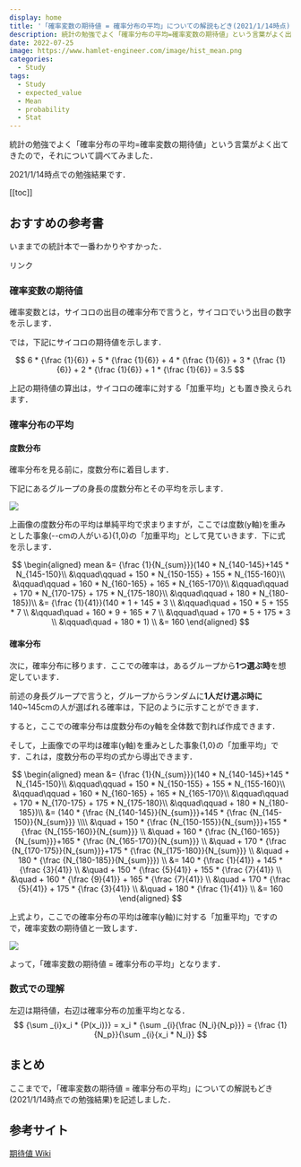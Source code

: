```yaml
---
display: home
title: '「確率変数の期待値 = 確率分布の平均」についての解説もどき(2021/1/14時点)'
description: 統計の勉強でよく「確率分布の平均=確率変数の期待値」という言葉がよく出てきたので，それについて調べてみました．
date: 2022-07-25
image: https://www.hamlet-engineer.com/image/hist_mean.png
categories: 
  - Study
tags:
  - Study
  - expected_value
  - Mean
  - probability
  - Stat
---
```


<!-- https://www.hamlet-engineer.com -->

統計の勉強でよく「確率分布の平均=確率変数の期待値」という言葉がよく出てきたので，それについて調べてみました．

2021/1/14時点での勉強結果です．
<!-- more -->


[[toc]]

## おすすめの参考書
いままでの統計本で一番わかりやすかった．

<!-- START MoshimoAffiliateEasyLink -->
<script type="text/javascript">
(function(b,c,f,g,a,d,e){b.MoshimoAffiliateObject=a;
b[a]=b[a]||function(){arguments.currentScript=c.currentScript
||c.scripts[c.scripts.length-2];(b[a].q=b[a].q||[]).push(arguments)};
c.getElementById(a)||(d=c.createElement(f),d.src=g,
d.id=a,e=c.getElementsByTagName("body")[0],e.appendChild(d))})
(window,document,"script","//dn.msmstatic.com/site/cardlink/bundle.js?20210203","msmaflink");
msmaflink({"n":"データ分析に必須の知識・考え方　統計学入門　仮説検定から統計モデリングまで重要トピックを完全網羅","b":"","t":"","d":"https:\/\/m.media-amazon.com","c_p":"","p":["\/images\/I\/51DhtjHTnIL._SL500_.jpg"],"u":{"u":"https:\/\/www.amazon.co.jp\/dp\/B09M81WRHT","t":"amazon","r_v":""},"v":"2.1","b_l":[{"id":1,"u_tx":"Amazonで見る","u_bc":"#f79256","u_url":"https:\/\/www.amazon.co.jp\/dp\/B09M81WRHT","a_id":2622833,"p_id":170,"pl_id":27060,"pc_id":185,"s_n":"amazon","u_so":1},{"id":2,"u_tx":"楽天市場で見る","u_bc":"#f76956","u_url":"https:\/\/search.rakuten.co.jp\/search\/mall\/%E3%83%87%E3%83%BC%E3%82%BF%E5%88%86%E6%9E%90%E3%81%AB%E5%BF%85%E9%A0%88%E3%81%AE%E7%9F%A5%E8%AD%98%E3%83%BB%E8%80%83%E3%81%88%E6%96%B9%E3%80%80%E7%B5%B1%E8%A8%88%E5%AD%A6%E5%85%A5%E9%96%80%E3%80%80%E4%BB%AE%E8%AA%AC%E6%A4%9C%E5%AE%9A%E3%81%8B%E3%82%89%E7%B5%B1%E8%A8%88%E3%83%A2%E3%83%87%E3%83%AA%E3%83%B3%E3%82%B0%E3%81%BE%E3%81%A7%E9%87%8D%E8%A6%81%E3%83%88%E3%83%94%E3%83%83%E3%82%AF%E3%82%92%E5%AE%8C%E5%85%A8%E7%B6%B2%E7%BE%85\/","a_id":2603993,"p_id":54,"pl_id":27059,"pc_id":54,"s_n":"rakuten","u_so":2}],"eid":"o8uVu","s":"s"});
</script>
<div id="msmaflink-o8uVu">リンク</div>
<!-- MoshimoAffiliateEasyLink END -->


### 確率変数の期待値
確率変数とは，サイコロの出目の確率分布で言うと，サイコロでいう出目の数字を示します．

では，下記にサイコロの期待値を示します．

$$ 6 * {\frac {1}{6}} + 5 * {\frac {1}{6}} + 4 * {\frac {1}{6}} + 3 * {\frac {1}{6}} + 2 * {\frac {1}{6}} + 1 * {\frac {1}{6}} = 3.5 $$

上記の期待値の算出は，サイコロの確率に対する「加重平均」とも置き換えられます．


### 確率分布の平均
#### 度数分布
確率分布を見る前に，度数分布に着目します．

下記にあるグループの身長の度数分布とその平均を示します．

![](/image/hist_mean.png)

上画像の度数分布の平均は単純平均で求まりますが，ここでは度数(y軸)を重みとした事象(--cmの人がいる){1,0}の「加重平均」として見ていきます．下に式を示します．

$$
\begin{aligned} 
mean &= {\frac {1}{N_{sum}}}(140 * N_{140-145}+145 * N_{145-150}\\
                         &\qquad\qquad + 150 * N_{150-155} + 155 * N_{155-160}\\
                         &\qquad\qquad + 160 * N_{160-165} + 165 * N_{165-170}\\ 
                         &\qquad\qquad + 170 * N_{170-175} + 175 * N_{175-180}\\
                         &\qquad\qquad + 180 * N_{180-185})\\
      &= {\frac {1}{41}}(140 * 1 + 145 * 3 \\
                    &\qquad\quad + 150 * 5 + 155 * 7 \\
                    &\qquad\quad + 160 * 9 + 165 * 7 \\ 
                    &\qquad\quad + 170 * 5 + 175 * 3 \\ 
                    &\qquad\quad + 180 * 1) \\
      &= 160
\end{aligned}
$$

#### 確率分布

次に，確率分布に移ります．ここでの確率は，あるグループから**1つ選ぶ時**を想定しています．

前述の身長グループで言うと，グループからランダムに**1人だけ選ぶ時に**140~145cmの人が選ばれる確率は，下記のように示すことができます．

すると，ここでの確率分布は度数分布のy軸を全体数で割れば作成できます．


そして，上画像での平均は確率(y軸)を重みとした事象{1,0}の「加重平均」です．これは，度数分布の平均の式から導出できます．

$$
\begin{aligned}
mean &= {\frac {1}{N_{sum}}}(140 * N_{140-145}+145 * N_{145-150}\\
                         &\qquad\qquad + 150 * N_{150-155} + 155 * N_{155-160}\\
                         &\qquad\qquad + 160 * N_{160-165} + 165 * N_{165-170}\\ 
                         &\qquad\qquad + 170 * N_{170-175} + 175 * N_{175-180}\\
                         &\qquad\qquad + 180 * N_{180-185})\\
     &= (140 * {\frac {N_{140-145}}{N_{sum}}}+145 * {\frac {N_{145-150}}{N_{sum}}} \\\\
          &\quad + 150 * {\frac {N_{150-155}}{N_{sum}}}+155 * {\frac {N_{155-160}}{N_{sum}}} \\
          &\quad + 160 * {\frac {N_{160-165}}{N_{sum}}}+165 * {\frac {N_{165-170}}{N_{sum}}} \\
          &\quad + 170 * {\frac {N_{170-175}}{N_{sum}}}+175 * {\frac {N_{175-180}}{N_{sum}}} \\
          &\quad + 180 * {\frac {N_{180-185}}{N_{sum}}}) \\
     &= 140 * {\frac {1}{41}} + 145 * {\frac {3}{41}} \\
        &\quad + 150 * {\frac {5}{41}} + 155 * {\frac {7}{41}} \\
        &\quad + 160 * {\frac {9}{41}} + 165 * {\frac {7}{41}} \\ 
        &\quad + 170 * {\frac {5}{41}} + 175 * {\frac {3}{41}} \\ 
        &\quad + 180 * {\frac {1}{41}} \\
      &= 160
\end{aligned}
$$


上式より，ここでの確率分布の平均は確率(y軸)に対する「加重平均」ですので，確率変数の期待値と一致します．

![](/image/gauss_mean.png)

よって，「確率変数の期待値 = 確率分布の平均」となります．


### 数式での理解
左辺は期待値，右辺は確率分布の加重平均となる．
$$ 
{\sum _{i}x_i * {P(x_i)}} = x_i * {\sum _{i}{\frac {N_i}{N_p}}} = {\frac {1}{N_p}}{\sum _{i}{x_i * N_i}}
$$

## まとめ
ここまでで，「確率変数の期待値 = 確率分布の平均」についての解説もどき(2021/1/14時点での勉強結果)を記述しました．

## 参考サイト
[期待値 Wiki](https://ja.wikipedia.org/wiki/%E6%9C%9F%E5%BE%85%E5%80%A4)
